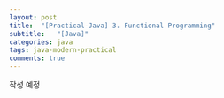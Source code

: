 ```yaml
---
layout: post
title:  "[Practical-Java] 3. Functional Programming"
subtitle:   "[Java]"
categories: java
tags: java-modern-practical
comments: true
---
```


작성 예정